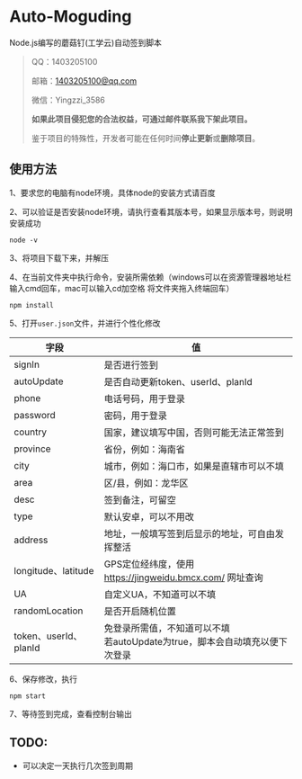 # Auto-Moguding
Node.js编写的蘑菇钉(工学云)自动签到脚本
> QQ：1403205100
>
> 邮箱：1403205100@qq.com
>
> 微信：Yingzzi_3586
>
> **如果此项目侵犯您的合法权益，可通过邮件联系我下架此项目。**
>
> 鉴于项目的特殊性，开发者可能在任何时间**停止更新**或**删除项目**。
## 使用方法

1、要求您的电脑有node环境，具体node的安装方式请百度

2、可以验证是否安装node环境，请执行查看其版本号，如果显示版本号，则说明安装成功

```
node -v
```

3、将项目下载下来，并解压

4、在当前文件夹中执行命令，安装所需依赖（windows可以在资源管理器地址栏输入cmd回车，mac可以输入cd加空格 将文件夹拖入终端回车）

```
npm install
```

5、打开`user.json`文件，并进行个性化修改

| 字段                  | 值                                                           |
| --------------------- | ------------------------------------------------------------ |
| signIn                | 是否进行签到                                                 |
| autoUpdate            | 是否自动更新token、userId、planId                            |
| phone                 | 电话号码，用于登录                                           |
| password              | 密码，用于登录                                               |
| country               | 国家，建议填写中国，否则可能无法正常签到                     |
| province              | 省份，例如：海南省                                           |
| city                  | 城市，例如：海口市，如果是直辖市可以不填                     |
| area                  | 区/县，例如：龙华区                                          |
| desc                  | 签到备注，可留空                                             |
| type                  | 默认安卓，可以不用改                                         |
| address               | 地址，一般填写签到后显示的地址，可自由发挥整活               |
| longitude、latitude   | GPS定位经纬度，使用 https://jingweidu.bmcx.com/ 网址查询       |
| UA                    | 自定义UA，不知道可以不填                                     |
| randomLocation        | 是否开启随机位置                                             |
| token、userId、planId | 免登录所需值，不知道可以不填<br>若autoUpdate为true，脚本会自动填充以便下次登录 |

6、保存修改，执行

```
npm start
```

7、等待签到完成，查看控制台输出

## TODO:

- 可以决定一天执行几次签到周期